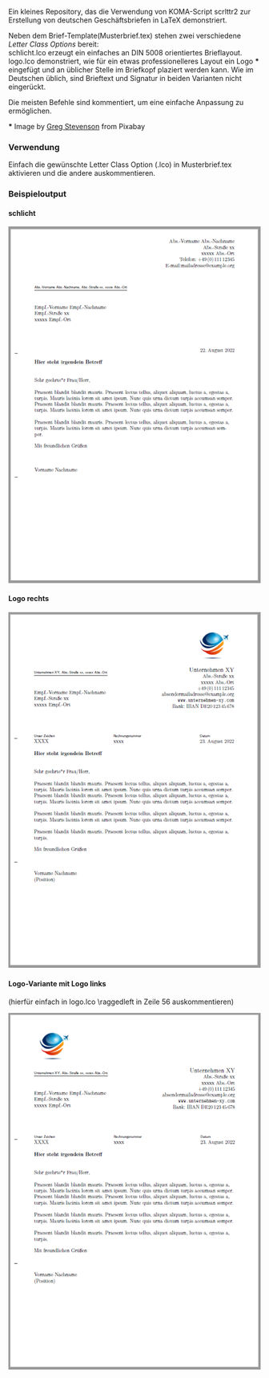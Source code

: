 Ein kleines Repository, das die Verwendung von KOMA-Script scrlttr2 zur Erstellung von deutschen Geschäftsbriefen in LaTeX demonstriert.

Neben dem Brief-Template(Musterbrief.tex) stehen zwei verschiedene *Letter Class Options* bereit:  
schlicht.lco erzeugt ein einfaches an DIN 5008 orientiertes Brieflayout. 
logo.lco demonstriert, wie für ein etwas professionelleres Layout ein Logo __\*__ eingefügt und an üblicher Stelle im Briefkopf plaziert werden kann.
Wie im Deutschen üblich, sind Brieftext und Signatur in beiden Varianten nicht eingerückt.

Die meisten Befehle sind kommentiert, um eine einfache Anpassung zu ermöglichen.

__\*__ Image by [Greg Stevenson](https://pixabay.com/users/photos_greg-21117672/) from Pixabay

### Verwendung

Einfach die gewünschte Letter Class Option (.lco) in Musterbrief.tex aktivieren und die andere auskommentieren. 

### Beispieloutput 

#### schlicht

![A test image](Output/schlicht2.png)

#### Logo rechts

![A test image](Output/logo2.png)

#### Logo-Variante mit Logo links

(hierfür einfach in logo.lco \raggedleft in Zeile 56 auskommentieren)

![A test image](Output/logo_links.png)